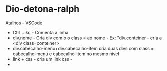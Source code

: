 # Dio-detona-ralph

Atalhos - VSCode
- Ctrl + kc - Comenta a linha
- div.nome - Cria div com o o class = ao nome - Ex: "div.conteiner - cria a \<div class=conteiner>
- div.cabecalho-menu+div.cabecalho-item cria duas divs com class = cabecalho-menu e cabecalho-item no mesmo nivel
- link + css - cria um link css -
- 

